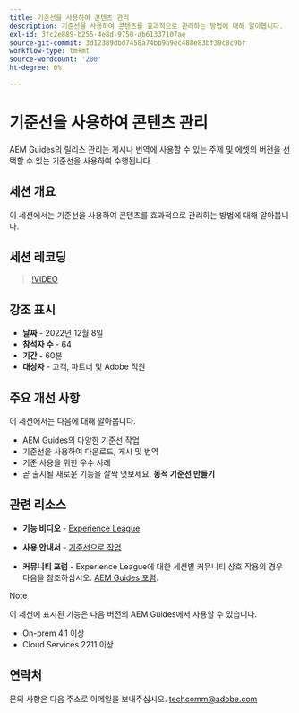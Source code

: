 ```yaml
---
title: 기준선을 사용하여 콘텐츠 관리
description: 기준선을 사용하여 콘텐츠를 효과적으로 관리하는 방법에 대해 알아봅니다.
exl-id: 3fc2e889-b255-4e8d-9750-ab61337107ae
source-git-commit: 3d12389dbd7458a74bb9b9ec488e83bf39c8c9bf
workflow-type: tm+mt
source-wordcount: '200'
ht-degree: 0%

---
```


# 기준선을 사용하여 콘텐츠 관리

AEM Guides의 릴리스 관리는 게시나 번역에 사용할 수 있는 주제 및 에셋의 버전을 선택할 수 있는 기준선을 사용하여 수행됩니다.

## 세션 개요

이 세션에서는 기준선을 사용하여 콘텐츠를 효과적으로 관리하는 방법에 대해 알아봅니다.

## 세션 레코딩

>[!VIDEO](https://video.tv.adobe.com/v/3414172/version-management-release-management-baseline?quality=12&learn=on)

## 강조 표시

- **날짜** - 2022년 12월 8일
- **참석자 수** - 64
- **기간** - 60분
- **대상자** - 고객, 파트너 및 Adobe 직원

## 주요 개선 사항

이 세션에서는 다음에 대해 알아봅니다.
- AEM Guides의 다양한 기준선 작업
- 기준선을 사용하여 다운로드, 게시 및 번역
- 기준 사용을 위한 우수 사례
- 곧 출시될 새로운 기능을 살짝 엿보세요. **동적 기준선 만들기**

## 관련 리소스

- **기능 비디오** -  [Experience League](https://experienceleague.adobe.com/docs/experience-manager-guides-learn/videos/advanced-user-guide/overview.html?lang=en)

- **사용 안내서** - [기준선으로 작업](https://help.adobe.com/en_US/xml-documentation-for-adobe-experience-manager/index.html#t=DXML-master-map%2Fgenerate-output-use-baseline-for-publishing.html)

- **커뮤니티 포럼** - Experience League에 대한 세션별 커뮤니티 상호 작용의 경우 다음을 참조하십시오. [AEM Guides 포럼](https://experienceleaguecommunities.adobe.com/t5/experience-manager-guides/bd-p/xml-documentation-discussions).

>[!NOTE]
>
>이 세션에 표시된 기능은 다음 버전의 AEM Guides에서 사용할 수 있습니다.
> - On-prem 4.1 이상
> - Cloud Services 2211 이상


## 연락처

문의 사항은 다음 주소로 이메일을 보내주십시오. <techcomm@adobe.com>
